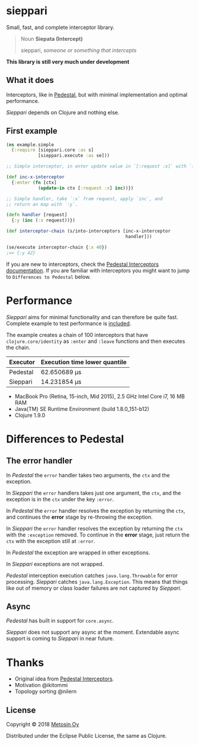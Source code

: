 # sieppari

Small, fast, and complete interceptor library.

> Noun
> **Siepata (Intercept)**
> 
>   sieppari, _someone or something that intercepts_

**This library is still very much under development**

## What it does

Interceptors, like in [Pedestal](http://pedestal.io/reference/interceptors), but
with minimal implementation and optimal performance.

_Sieppari_ depends on Clojure and nothing else.

## First example

```clj
(ns example.simple
  (:require [sieppari.core :as s]
            [sieppari.execute :as se]))

;; Simple interceptor, in enter update value in `[:request :x]` with `inc`:

(def inc-x-interceptor
  {:enter (fn [ctx]
            (update-in ctx [:request :x] inc))})

;; Simple handler, take `:x` from request, apply `inc`, and
;; return an map with `:y`.

(defn handler [request]
  {:y (inc (:x request))})

(def interceptor-chain (s/into-interceptors [inc-x-interceptor
                                             handler]))

(se/execute interceptor-chain {:x 40})
;=> {:y 42}
```

If you are new to interceptors, check the
[Pedestal Interceptors documentation](http://pedestal.io/reference/interceptors).
If you are familiar with interceptors you might want to jump to `Differences to Pedestal` below.

# Performance

_Sieppari_ aims for minimal functionality and can therefore be
quite fast. Complete example to test performance is 
[included](https://github.com/metosin/sieppari/blob/develop/examples/example/perf_testing.clj).

The example creates a chain of 100 interceptors that have 
`clojure.core/identity` as `:enter` and `:leave` functions and then
executes the chain.

| Executor      | Execution time lower quantile |
| ------------- | ----------------------------- |
| Pedestal      | 62.650689 µs                  |
| Sieppari      | 14.231854 µs                  |

* MacBook Pro (Retina, 15-inch, Mid 2015), 2.5 GHz Intel Core i7, 16 MB RAM
* Java(TM) SE Runtime Environment (build 1.8.0_151-b12)
* Clojure 1.9.0

# Differences to Pedestal

## The **error** handler

In _Pedestal_ the `error` handler takes two arguments, the `ctx` and
the exception.

In _Sieppari_ the `error` handlers takes just one argument, the `ctx`,
and the exception is in the `ctx` under the key `:error`.

In _Pedestal_ the `error` handler resolves the exception by returning
the `ctx`, and continues the **error** stage by re-throwing the exception.

In _Sieppari_ the `error` handler resolves the exception by returning
the `ctx` with the `:exception` removed. To continue in the **error** 
stage, just return the `ctx` with the exception still at `:error`. 

In _Pedestal_ the exception are wrapped in other exceptions. 

In _Sieppari_ exceptions are not wrapped.

_Pedestal_ interception execution catches `java.lang.Throwable` for error 
processing. _Sieppari_ catches `java.lang.Exception`. This means that things 
like out of memory or class loader failures are not captured by _Sieppari_.

## Async

_Pedestal_ has built in support for `core.async`.

_Sieppari_ does not support any async at the moment. Extendable async support
is coming to _Sieppari_ in near future.

# Thanks

* Original idea from [Pedestal Interceptors](https://github.com/pedestal/pedestal/tree/master/interceptor).
* Motivation @ikitommi
* Topology sorting @nilern 

## License

Copyright &copy; 2018 [Metosin Oy](https://www.metosin.fi/)

Distributed under the Eclipse Public License, the same as Clojure.
